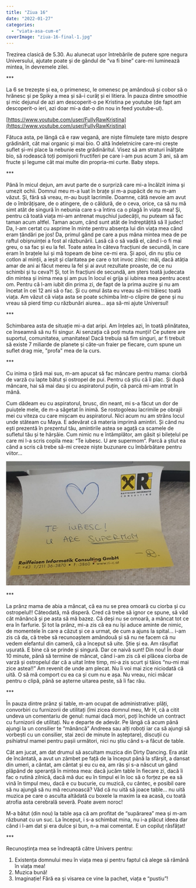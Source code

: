 ```yaml
---
title: "Ziua 16"
date: "2022-01-27"
categories: 
  - "viata-asa-cum-e"
coverImage: "ziua-16-final-1.jpg"
---
```


Trezirea clasică de 5.30. Au alunecat ușor întrebările de putere spre negura Universului, ajutate poate și de gândul de “va fi bine” care-mi luminează mintea, în devremele zilei.

\*\*\*

La 6 se trezește și ea, o primenesc, le omenesc pe amândouă și cobor să o hrănesc și pe Spiky a mea și să-i curăț și ei litiera. În pauza dintre smoothie și mic dejunul de azi am descoperit-o pe Kristina pe youtube (de fapt am descoperit-o ieri, azi doar mi-a dat-o din nou in feed youtube-ul). 

[https://www.youtube.com/user/FullyRawKristina](https://www.youtube.com/user/FullyRawKristina)

Fătuca asta, pe lângă că e raw vegană, are niște filmulețe tare mișto despre grădinărit, cât mai organic și mai bio. O altă îndeletnicire care-mi crește suflet și-mi place la nebunie este grădinăritul. Visez să am straturi înălțate bio, să rodească toți pomișorii fructiferi pe care i-am pus acum 3 ani, să am fructe și legume cât mai multe din propria-mi curte. Baby steps.

\*\*\*

Până în micul dejun, am avut parte de o surpriză care mi-a încălzit inima și umezit ochii. Domnul meu m-a luat în brațe și m-a pupăcit de nu m-am văzut. Și, fără să vreau, m-au bușit lacrimile. Doamne, câtă nevoie am avut de o îmbrățișare, de o atingere, de o căldură, de o ceva, orice, ca să nu mă simt atât de singură în nebunia care s-a întins ca o plagă în viața mea! Și, pentru că toată viața mi-am antrenat mușchiul judecății, nu puteam să fac taman acum altfel. Taman acum, când sunt atât de îndreptățită să îl judec! Da, l-am certat cu asprime în minte pentru absența lui din viața mea când eram țăndări pe jos! Da, primul gând pe care a pus mâna mintea mea de pe raftul obișnuinței a fost al răzbunării. Lasă că o să vadă el, când i-o fi mai greu, o sa fac și eu la fel. Toate astea în câteva fracțiuni de secundă, în care eram în brațele lui și mă topeam de bine ce-mi era. Și apoi, din nu știu ce cotlon al minții, a ieșit și claritatea pe care o tot invoc zilnic: măi, dacă atâția amar de ani ai făcut mereu la fel și ai avut rezultate proaste, de ce nu schimbi și tu ceva?! Și, tot în fracțiuni de secundă, am șters toată judecata din mintea și inima mea și am pus în locul ei grija și iubirea mea pentru acest om. Pentru că l-am iubit din prima zi, de fapt de la prima auzire și nu am încetat în cei 12 ani să o fac. Și cu omul ăsta eu vreau să-mi trăiesc toată viața. Am văzut că viața asta se poate schimba într-o clipire de gene și nu vreau să pierd timp cu răzbunări aiurea… așa să-mi ajute Universul!

\*\*\*

Schimbarea asta de situație mi-a dat aripi. Am înțeles azi, în toată plinătatea, ce înseamnă să nu fii singur. Ai senzația că poți muta munții! Ce putere are suportul, comunitatea, umanitatea! Dacă trebuia să fim singuri, ar fi trebuit să existe 7 miliarde de planete și câte-un fraier pe fiecare, cum spune un suflet drag mie, "profa" mea de la curs.

\*\*\*

Cu inima o țâră mai sus, m-am apucat să fac mâncare pentru mama: ciorbă de varză cu lapte bătut și ostropel de pui. Pentru că știu că îi plac. Și după mâncare, hai să mai dau și cu aspiratorul puțin, că parcă mi-am intrat în mână.

Cum dădeam eu cu aspiratorul, brusc, din neant, mi s-a făcut un dor de puiuțele mele, de m-a săgetat în inimă. Se rostogoleau lacrimile pe obrajii mei cu viteza cu care mișcam eu aspiratorul. Nici acum nu am strâns locul unde stăteam cu Maya. E adevărat că materia imprimă amintiri. Și când nu ești prezentă în prezentul tău, amintirile astea se agață ca scamele de sufletul tău și te hârșâie. Cum nimic nu e întâmplător, am găsit și bilețelul pe care mi l-a scris copila mea: “Te iubesc. U are supermom”. Parcă a știut ea când a scris că trebe să-mi creeze niște buzunare cu îmbărbătare pentru viitor…

![](images/ziua-16-1024x688.jpeg)

\*\*\*

La prânz mama de abia a mâncat, că ea nu se prea omoară cu ciorba și cu ostropelul!! Câteodată, mă disperă. Cred că trebe să ignor ce spune, să văd cât mănâncă și pe asta să mă bazez. Că deși nu se omoară, a mâncat tot ce era în farfurie. Și tot la prânz, mi-a zis că ea nu își aduce aminte de nimic, de momentele în care a căzut și ce a urmat, de cum a ajuns la spital… i-am zis că da, că trebe să recunoaștem amândouă și să nu ne facem că nu vedem elefantul din cameră, că a început să uite. Știe și ea. Am răsuflat ușurată. E bine că se prinde și singură. Dar ce naivă sunt! Din nou! În doar 10 minute, până să termine de mâncat, când i-am zis că ei plăcea ciorba de varză și ostropelul dar că a uitat între timp, mi-a zis scurt și tăios “nu-mi mai zice astea!!” Am revenit de unde am plecat. Nu îi voi mai zice niciodată că uită. O să mă comport cu ea ca și cum nu e așa. Nu vreau, nici măcar pentru o clipă, până se așterne uitarea peste, să îi fac rău. 

\*\*\*

În pauza dintre prânz și table, m-am ocupat de administrative: plăți, convorbiri cu furnizorii de utilitați (îmi zicea domnul meu, Mr H, că a citit undeva un comentariu de genul: numai dacă mori, poți închide un contract cu furnizorii de utilitați. Nu e departe de adevăr. Pe lângă că acum până ajungi la un consilier te “mănâncă” Andreea sau alți roboți iar ca să ajungi să vorbești cu un consilier, stai zeci de minute în așteptare), discuții cu psihiatrul mamei pentru pașii următori, nici nu știu când s-a făcut de table.

Cât am jucat, am dat drumul să ascultam muzica din Dirty Dancing. Era atât de încântată, a avut un zâmbet pe față de la început până la sfârșit, a dansat din umeri, a cântat, am cântat și eu cu ea, am râs și s-a născut un gând plăpând de speranță în mintea mea: dacă jucăm table în fiecare zi, dacă îi fac o rutină zilnică, dacă mă duc eu în timpul ei în loc să o forțez pe ea să vină în timpul meu, dacă e cu bucurie, cu muzică, cu cântec, e posibil oare să nu ajungă să nu mă recunoască? Văd că nu uită să joace table… nu uită muzica pe care o asculta altădată cu boxele la maxim la ea acasă, cu toată atrofia asta cerebrală severă. Poate avem noroc!

M-a bătut (din nou) la table așa că am profitat de “supărarea” mea și m-am răzbunat cu un suc. La început, i s-a schimbat mina, nu i-a plăcut ideea dar când i l-am dat și era dulce și bun, n-a mai comentat. E un copiluț răsfățat!

\*\*\*

Recunoștința mea se îndreaptă către Univers pentru:

1. Existența domnului meu în viața mea și pentru faptul că alege să rămână în viața mea!
2. Muzica bună!
3. Imaginație! Fără ea și visarea ce vine la pachet, viața e “pustiu”!
